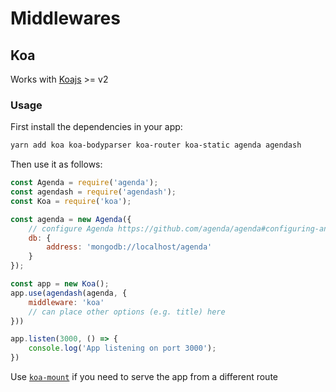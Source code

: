 # Middlewares
## Koa
Works with [Koajs](https://github.com/koajs/koa) >= v2
### Usage
First install the dependencies in your app:
```bash
yarn add koa koa-bodyparser koa-router koa-static agenda agendash
```
Then use it as follows:
```javascript
const Agenda = require('agenda');
const agendash = require('agendash');
const Koa = require('koa');

const agenda = new Agenda({
    // configure Agenda https://github.com/agenda/agenda#configuring-an-agenda
    db: {
        address: 'mongodb://localhost/agenda'
    }
});

const app = new Koa();
app.use(agendash(agenda, {
    middleware: 'koa'
    // can place other options (e.g. title) here
}))

app.listen(3000, () => {
    console.log('App listening on port 3000');
})
```

Use [`koa-mount`](https://github.com/koajs/mount/tree/next) if you need to serve the app from a different route
